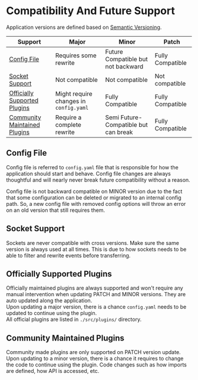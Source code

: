 # Compatibility And Future Support

Application versions are defined based on [Semantic Versioning](https://semver.org).

| Support                                                       | Major                                  | Minor                                | Patch            |
| ------------------------------------------------------------- | -------------------------------------- | ------------------------------------ | ---------------- |
| [Config File](#config-file)                                   | Requires some rewrite                  | Future Compatible but not backward   | Fully Compatible |
| [Socket Support](#socket-support)                             | Not compatible                         | Not compatible                       | Not compatible   |
| [Officially Supported Plugins](#officially-supported-plugins) | Might require changes in `config.yaml` | Fully Compatible                     | Fully Compatible |
| [Community Maintained Plugins](#community-maintained-plugins) | Require a complete rewrite             | Semi Future-Compatible but can break | Fully Compatible |

## Config File

Config file is referred to `config.yaml` file that is responsible for how the application should start and behave.
Config file changes are always thoughtful and will nearly never break future compatibility without a reason.

Config file is not backward compatible on MINOR version due to the fact that some configuration can be deleted or migrated to an internal config path.
So, a new config file with removed config options will throw an error on an old version that still requires them.

## Socket Support

Sockets are never compatible with cross versions. Make sure the same version is always used at all times.
This is due to how sockets needs to be able to filter and rewrite events before transferring.

## Officially Supported Plugins

Officially maintained plugins are always supported and won't require any manual intervention when updating PATCH and
MINOR versions. They are auto updated along the application.  
Upon updating a major version, there is a chance `config.yaml` needs to be updated to continue using the plugin.  
All official plugins are listed in `./src/plugins/` directory.

## Community Maintained Plugins

Community made plugins are only supported on PATCH version update.  
Upon updating to a minor version, there is a chance it requires to change the code to continue using the plugin. Code
changes such as how imports are defined, how API is accessed, etc.
